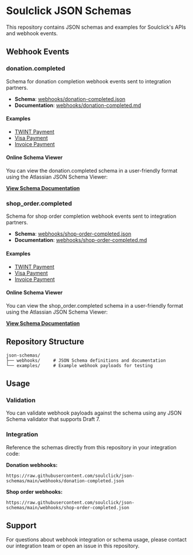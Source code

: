 # Soulclick JSON Schemas

This repository contains JSON schemas and examples for Soulclick's APIs and webhook events.

## Webhook Events

### donation.completed

Schema for donation completion webhook events sent to integration partners.

- **Schema**: [webhooks/donation-completed.json](webhooks/donation-completed.json)
- **Documentation**: [webhooks/donation-completed.md](webhooks/donation-completed.md)

#### Examples

- [TWINT Payment](examples/donation-twint-example.json)
- [Visa Payment](examples/donation-visa-example.json)
- [Invoice Payment](examples/donation-invoice-example.json)

#### Online Schema Viewer

You can view the donation.completed schema in a user-friendly format using the Atlassian JSON Schema Viewer:

**[View Schema Documentation](https://json-schema.app/view/%23?url=https%3A%2F%2Fraw.githubusercontent.com%2Fsoulclick%2Fjson-schemas%2Fmain%2Fwebhooks%2Fdonation-completed.json)**

### shop_order.completed

Schema for shop order completion webhook events sent to integration partners.

- **Schema**: [webhooks/shop-order-completed.json](webhooks/shop-order-completed.json)
- **Documentation**: [webhooks/shop-order-completed.md](webhooks/shop-order-completed.md)

#### Examples

- [TWINT Payment](examples/shop-order-twint-example.json)
- [Visa Payment](examples/shop-order-visa-example.json)
- [Invoice Payment](examples/shop-order-invoice-example.json)

#### Online Schema Viewer

You can view the shop_order.completed schema in a user-friendly format using the Atlassian JSON Schema Viewer:

**[View Schema Documentation](https://json-schema.app/view/%23?url=https%3A%2F%2Fraw.githubusercontent.com%2Fsoulclick%2Fjson-schemas%2Fmain%2Fwebhooks%2Fshop-order-completed.json)**

## Repository Structure

```
json-schemas/
├── webhooks/     # JSON Schema definitions and documentation
└── examples/     # Example webhook payloads for testing
```

## Usage

### Validation

You can validate webhook payloads against the schema using any JSON Schema validator that supports Draft 7.

### Integration

Reference the schemas directly from this repository in your integration code:

**Donation webhooks:**
```
https://raw.githubusercontent.com/soulclick/json-schemas/main/webhooks/donation-completed.json
```

**Shop order webhooks:**
```
https://raw.githubusercontent.com/soulclick/json-schemas/main/webhooks/shop-order-completed.json
```

## Support

For questions about webhook integration or schema usage, please contact our integration team or open an issue in this repository.
